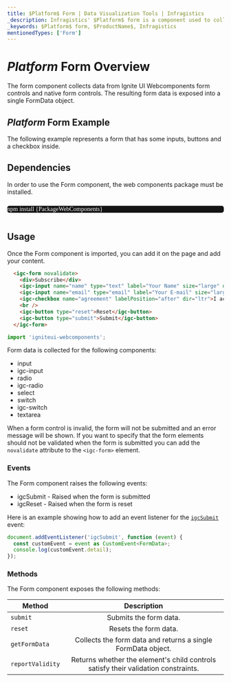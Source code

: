 ```yaml
---
title: $Platform$ Form | Data Visualization Tools | Infragistics
_description: Infragistics' $Platform$ form is a component used to collect user input from interactive controls. Improve your application with Ignite UI for  $Platform$!
_keywords: $Platform$ form, $ProductName$, Infragistics
mentionedTypes: ['Form']
---
```

# $Platform$ Form Overview

The form component collects data from Ignite UI Webcomponents form controls and native form controls. The resulting form data is exposed into a single FormData object.

## $Platform$ Form Example

The following example represents a form that has some inputs, buttons and a checkbox inside.

<code-view style="height: 300px"
           data-demos-base-url="{environment:dvDemosBaseUrl}"
           iframe-src="{environment:dvDemosBaseUrl}/inputs/form-overview"
           alt="$Platform$ Form Example"
           github-src="inputs/form/overview">
</code-view>

## Dependencies

In order to use the Form component, the web components package must be installed.

<pre style="background:#141414;color:white;display:inline-block;padding:16x;margin-top:10px;font-family:'Consolas';border-radius:5px;width:100%">
npm install {PackageWebComponents}
</pre>

## Usage

Once the Form component is imported, you can add it on the page and add your content.

```html
  <igc-form novalidate>
    <div>Subscribe</div>
    <igc-input name="name" type="text" label="Your Name" size="large" dir="ltr"></igc-input>
    <igc-input name="email" type="email" label="Your E-mail" size="large" dir="ltr"></igc-input>
    <igc-checkbox name="agreement" labelPosition="after" dir="ltr">I accept the license agreement</igc-checkbox>
    <br />
    <igc-button type="reset">Reset</igc-button>
    <igc-button type="submit">Submit</igc-button>
  </igc-form>
```

```ts
import 'igniteui-webcomponents';
```

Form data is collected for the following components:
- input
- igc-input
- radio
- igc-radio
- select
- switch
- igc-switch
- textarea

When a form control is invalid, the form will not be submitted and an error message will be shown. If you want to specify that the form elements should not be validated when the form is submitted you can add the `novalidate` attribute to the `<igc-form>` element.

### Events

The Form component raises the following events:
- igcSubmit - Raised when the form is submitted
- igcReset - Raised when the form is reset

Here is an example showing how to add an event listener for the [`igcSubmit`](link) event:

```ts
document.addEventListener('igcSubmit', function (event) {
  const customEvent = event as CustomEvent<FormData>;
  console.log(customEvent.detail);
});
```

### Methods

The Form component exposes the following methods:

| Method			| Description     			|
| ------------- 	|:-------------:			|
|`submit`|Submits the form data.|
|`reset`|Resets the form data.|
|`getFormData`|Collects the form data and returns a single FormData object.|
|`reportValidity`|Returns whether the element's child controls satisfy their validation constraints.|